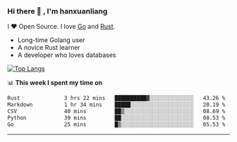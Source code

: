### Hi there 👋 , I'm hanxuanliang

<!--
**hanxuanliang/hanxuanliang** is a ✨ _special_ ✨ repository because its `README.md` (this file) appears on your GitHub profile.

Here are some ideas to get you started:

- 🔭 I’m currently working on ...
- 🌱 I’m currently learning ...
- 👯 I’m looking to collaborate on ...
- 🤔 I’m looking for help with ...
- 💬 Ask me about ...
- 📫 How to reach me: ...
- 😄 Pronouns: ...
- ⚡ Fun fact: ...
-->
I ❤ Open Source. I love [Go](https://golang.org) and [Rust](https://www.rust-lang.org/zh-CN/).

* Long-time Golang user
* A novice Rust learner
* A developer who loves databases

[![Top Langs](https://github-readme-stats.vercel.app/api?username=hanxuanliang&show_icons=true&count_private=true&line_height=40)](https://github.com/anuraghazra/github-readme-stats)

📊 **This week I spent my time on**
<!--START_SECTION:waka-->

```txt
Rust              3 hrs 22 mins   ██████████▓░░░░░░░░░░░░░░   43.26 %
Markdown          1 hr 34 mins    █████░░░░░░░░░░░░░░░░░░░░   20.19 %
CSV               40 mins         ██▒░░░░░░░░░░░░░░░░░░░░░░   08.69 %
Python            39 mins         ██░░░░░░░░░░░░░░░░░░░░░░░   08.53 %
Go                25 mins         █▒░░░░░░░░░░░░░░░░░░░░░░░   05.53 %
```

<!--END_SECTION:waka-->

***
